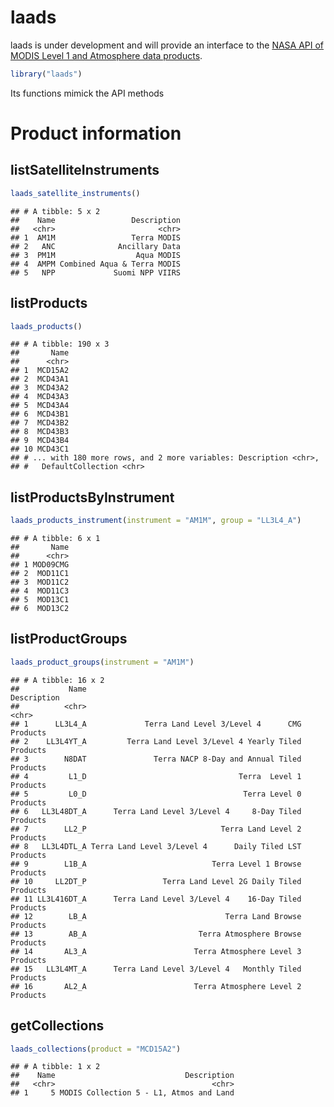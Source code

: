laads
=====

laads is under development and will provide an interface to the [NASA API of MODIS Level 1 and Atmosphere data products](https://ladsweb.nascom.nasa.gov/data/api.html).

``` r
library("laads")
```

Its functions mimick the API methods

Product information
===================

listSatelliteInstruments
------------------------

``` r
laads_satellite_instruments()
```

    ## # A tibble: 5 x 2
    ##    Name                 Description
    ##   <chr>                       <chr>
    ## 1  AM1M                 Terra MODIS
    ## 2   ANC              Ancillary Data
    ## 3  PM1M                  Aqua MODIS
    ## 4  AMPM Combined Aqua & Terra MODIS
    ## 5   NPP             Suomi NPP VIIRS

listProducts
------------

``` r
laads_products()
```

    ## # A tibble: 190 x 3
    ##       Name
    ##      <chr>
    ## 1  MCD15A2
    ## 2  MCD43A1
    ## 3  MCD43A2
    ## 4  MCD43A3
    ## 5  MCD43A4
    ## 6  MCD43B1
    ## 7  MCD43B2
    ## 8  MCD43B3
    ## 9  MCD43B4
    ## 10 MCD43C1
    ## # ... with 180 more rows, and 2 more variables: Description <chr>,
    ## #   DefaultCollection <chr>

listProductsByInstrument
------------------------

``` r
laads_products_instrument(instrument = "AM1M", group = "LL3L4_A")
```

    ## # A tibble: 6 x 1
    ##       Name
    ##      <chr>
    ## 1 MOD09CMG
    ## 2  MOD11C1
    ## 3  MOD11C2
    ## 4  MOD11C3
    ## 5  MOD13C1
    ## 6  MOD13C2

listProductGroups
-----------------

``` r
laads_product_groups(instrument = "AM1M")
```

    ## # A tibble: 16 x 2
    ##           Name                                              Description
    ##          <chr>                                                    <chr>
    ## 1      LL3L4_A             Terra Land Level 3/Level 4      CMG Products
    ## 2    LL3L4YT_A         Terra Land Level 3/Level 4 Yearly Tiled Products
    ## 3        N8DAT               Terra NACP 8-Day and Annual Tiled Products
    ## 4         L1_D                                  Terra  Level 1 Products
    ## 5         L0_D                                   Terra Level 0 Products
    ## 6   LL3L48DT_A      Terra Land Level 3/Level 4     8-Day Tiled Products
    ## 7        LL2_P                              Terra Land Level 2 Products
    ## 8   LL3L4DTL_A Terra Land Level 3/Level 4      Daily Tiled LST Products
    ## 9        L1B_A                            Terra Level 1 Browse Products
    ## 10     LL2DT_P                 Terra Land Level 2G Daily Tiled Products
    ## 11 LL3L416DT_A      Terra Land Level 3/Level 4    16-Day Tiled Products
    ## 12        LB_A                               Terra Land Browse Products
    ## 13        AB_A                         Terra Atmosphere Browse Products
    ## 14       AL3_A                        Terra Atmosphere Level 3 Products
    ## 15   LL3L4MT_A      Terra Land Level 3/Level 4   Monthly Tiled Products
    ## 16       AL2_A                        Terra Atmosphere Level 2 Products

getCollections
--------------

``` r
laads_collections(product = "MCD15A2")
```

    ## # A tibble: 1 x 2
    ##    Name                             Description
    ##   <chr>                                   <chr>
    ## 1     5 MODIS Collection 5 - L1, Atmos and Land
